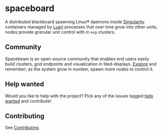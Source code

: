 # spaceboard

A distributed blackboard spawning Linux® daemons inside [Singularity](https://github.com/sylabs/singularity) containers managed by [Luerl](https://github.com/rvirding/luerl) processes that over time grow into other units; nodes provide granular unit control with in `exp` clusters.

## Community
Spacebeam is an open-source community that enables end users easily build clusters, grid endpoints and visualization in tiled-displays. [Explore](https://github.com/spacebeam) and remember; as the system grow in number, spawn more nodes to control it.

## Help wanted

Would you like to help with the project? Pick any of the issues tagged [help wanted](https://github.com/spacebeam/spaceboard/labels/help%20wanted) and contribute!

## Contributing

See  [Contributing](CONTRIBUTING.md).

